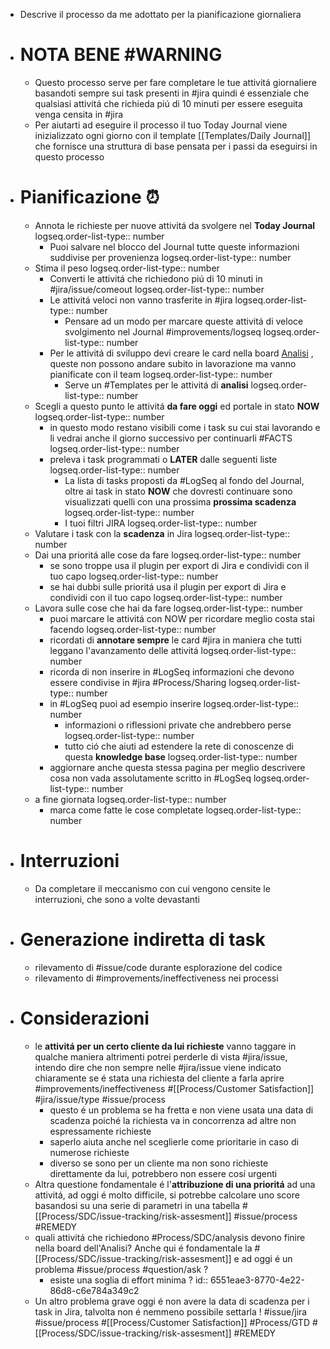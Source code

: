 - Descrive il processo da me adottato per la pianificazione giornaliera
- # NOTA BENE #WARNING
	- Questo processo serve per fare completare le tue attivitá giornaliere basandoti sempre sui task presenti in #jira quindi é essenziale che qualsiasi attivitá che richieda piú di 10 minuti per essere eseguita venga censita in #jira
	- Per aiutarti ad eseguire il processo il tuo Today Journal viene inizializzato ogni giorno con il template [[Templates/Daily Journal]] che fornisce una struttura di base pensata per i passi da eseguirsi in questo processo
- # Pianificazione ⏰
	- Annota le richieste per nuove attivitá da svolgere nel **Today Journal**
	  logseq.order-list-type:: number
		- Puoi salvare nel blocco  del Journal tutte queste informazioni suddivise per provenienza
		  logseq.order-list-type:: number
	- Stima il peso
	  logseq.order-list-type:: number
		- Converti le attivitá che richiedono piú di 10 minuti in #jira/issue/comeout
		  logseq.order-list-type:: number
		- Le attivitá veloci non vanno trasferite in #jira
		  logseq.order-list-type:: number
			- Pensare ad un modo per marcare queste attivitá di veloce svolgimento nel Journal #improvements/logseq
			  logseq.order-list-type:: number
		- Per le attivitá di sviluppo devi creare le card nella board [Analisi](https://gsped.atlassian.net/jira/software/projects/AN/boards/37) , queste non possono andare subito in lavorazione ma vanno pianificate con il team
		  logseq.order-list-type:: number
			- Serve un #Templates per le attivitá di **analisi**
			  logseq.order-list-type:: number
	- Scegli a questo punto le attivitá **da fare oggi** ed portale in stato **NOW**
	  logseq.order-list-type:: number
		- in questo modo restano visibili come i task su cui stai lavorando e li vedrai anche il giorno successivo per continuarli #FACTS
		  logseq.order-list-type:: number
		- preleva i task programmati o **LATER** dalle seguenti liste
		  logseq.order-list-type:: number
			- La lista di tasks proposti da #LogSeq al fondo del Journal, oltre ai task in stato **NOW** che dovresti continuare sono visualizzati quelli con una prossima **prossima scadenza**
			  logseq.order-list-type:: number
			- I tuoi filtri JIRA
			  logseq.order-list-type:: number
	- Valutare i task con la **scadenza** in Jira
	  logseq.order-list-type:: number
	- Dai una prioritá alle cose da fare
	  logseq.order-list-type:: number
		- se sono troppe usa il plugin per export di Jira e condividi con il tuo capo
		  logseq.order-list-type:: number
		- se hai dubbi sulle prioritá usa il plugin per export di Jira e condividi con il tuo capo
		  logseq.order-list-type:: number
	- Lavora sulle cose che hai da fare
	  logseq.order-list-type:: number
		- puoi marcare le attivitá con NOW per ricordare meglio costa stai facendo
		  logseq.order-list-type:: number
		- ricordati di **annotare sempre** le card #jira in maniera che tutti leggano l'avanzamento delle attivitá
		  logseq.order-list-type:: number
		- ricorda di non inserire in #LogSeq informazioni che devono essere condivise in #jira #Process/Sharing
		  logseq.order-list-type:: number
		- in #LogSeq puoi ad esempio inserire
		  logseq.order-list-type:: number
			- informazioni o riflessioni private che andrebbero perse
			  logseq.order-list-type:: number
			- tutto ció che aiuti ad estendere la rete di conoscenze di questa **knowledge base**
			  logseq.order-list-type:: number
		- aggiornare anche questa stessa pagina per meglio descrivere cosa non vada assolutamente scritto in #LogSeq
		  logseq.order-list-type:: number
	- a fine giornata
	  logseq.order-list-type:: number
		- marca come fatte le cose completate
		  logseq.order-list-type:: number
- # Interruzioni
	- Da completare il meccanismo con cui vengono censite le interruzioni, che sono a volte devastanti
- # Generazione indiretta di task
	- rilevamento di #issue/code durante esplorazione del codice
	- rilevamento di #improvements/ineffectiveness nei processi
- # Considerazioni
	- le **attivitá per un certo cliente da lui richieste** vanno taggare in qualche maniera altrimenti potrei perderle di vista #jira/issue, intendo dire che non sempre nelle #jira/issue viene indicato chiaramente se é stata una richiesta del cliente a farla aprire #improvements/ineffectiveness #[[Process/Customer Satisfaction]] #jira/issue/type #issue/process
		- questo é un problema se ha fretta e non viene usata una data di scadenza poiché la richiesta va in concorrenza ad altre non espressamente richieste
		- saperlo aiuta anche nel sceglierle come prioritarie in caso di numerose richieste
		- diverso se sono per un cliente ma non sono richieste direttamente da lui, potrebbero non essere cosí urgenti
	- Altra questione fondamentale é l'**attribuzione di una prioritá** ad una attivitá, ad oggi é molto difficile, si potrebbe calcolare uno score basandosi su una serie di parametri in una tabella #[[Process/SDC/issue-tracking/risk-assesment]] #issue/process #REMEDY
	- quali attivitá che richiedono #Process/SDC/analysis devono finire nella board dell'Analisi?  Anche qui é fondamentale la #[[Process/SDC/issue-tracking/risk-assesment]] e ad oggi é un problema #issue/process  #question/ask ?
		- esiste una soglia di effort minima ?
		  id:: 6551eae3-8770-4e22-86d8-c6e784a349c2
	- Un altro problema grave oggi é non avere la data di scadenza per i task in Jira, talvolta non é nemmeno possibile settarla ! #issue/jira #issue/process #[[Process/Customer Satisfaction]] #Process/GTD #[[Process/SDC/issue-tracking/risk-assesment]] #REMEDY